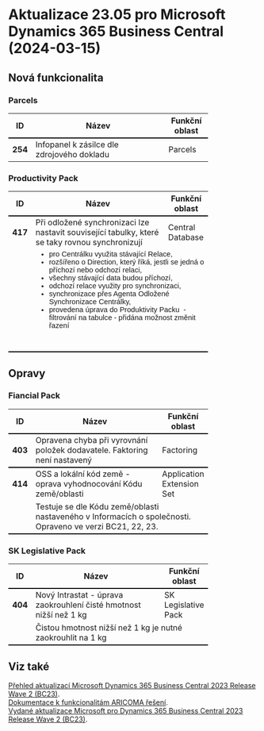 ﻿# Aktualizace 23.05 pro Microsoft Dynamics 365 Business Central (2024-03-15)

## Nová funkcionalita

### Parcels
<table style="width:80%"><tr><th style="width:8%">ID</th><th style="width:70%">Název</th><th style="width:22%">Funkční oblast</th></tr>
<tr>
        <td style="border-top: 2px solid #000;"><b>254</b></td>
        <td style="border-top: 2px solid #000;">Infopanel k zásilce dle zdrojového dokladu</td>
        <td style="border-top: 2px solid #000;">Parcels</td>
        </tr> </table>

### Productivity Pack
<table style="width:80%"><tr><th style="width:8%">ID</th><th style="width:70%">Název</th><th style="width:22%">Funkční oblast</th></tr>
<tr>
        <td style="border-top: 2px solid #000;"><b>417</b></td>
        <td style="border-top: 2px solid #000;">Při odložené synchronizaci lze nastavit související tabulky, které se taky rovnou synchronizují</td>
        <td style="border-top: 2px solid #000;">Central Database</td>
        </tr><tr>
            <td style="border-bottom: 2px solid #000;"></td>
            <td style="border-bottom: 2px solid #000;" colspan="2"><ul style="margin-bottom:0cm;margin-top:0cm;">
 <li style="margin:0cm 0cm 0cm 36pt;font-size:11pt;font-family:Calibri, sans-serif;margin-left:0cm;"><span style="">pro Centrálku využita stávající Relace,</span> </li>
 <li style="margin:0cm 0cm 0cm 36pt;font-size:11pt;font-family:Calibri, sans-serif;margin-left:0cm;"><span style="">rozšířeno o Direction, který říká, jestli se jedná o příchozí
     nebo odchozí relaci,</span> </li>
 <li style="margin:0cm 0cm 0cm 36pt;font-size:11pt;font-family:Calibri, sans-serif;margin-left:0cm;"><span style="">všechny stávající data budou příchozí,</span> </li>
 <li style="margin:0cm 0cm 0cm 36pt;font-size:11pt;font-family:Calibri, sans-serif;margin-left:0cm;"><span style="">odchozí relace využity pro synchronizaci,</span> </li>
 <li style="margin:0cm 0cm 0cm 36pt;font-size:11pt;font-family:Calibri, sans-serif;margin-left:0cm;"><span style="">synchronizace přes Agenta Odložené Synchronizace Centrálky,</span> </li>
 <li style="margin:0cm 0cm 0cm 36pt;font-size:11pt;font-family:Calibri, sans-serif;margin-left:0cm;"><span style="">provedena úprava do Produktivity
     Packu &nbsp;- filtrování na tabulce - přidána&nbsp;</span>možnost změnit řazení&nbsp; </li> </ul><br><br></td>
            </tr> </table>

## Opravy

### Fiancial Pack
<table style="width:80%"><tr><th style="width:8%">ID</th><th style="width:70%">Název</th><th style="width:22%">Funkční oblast</th></tr>
<tr>
        <td style="border-top: 2px solid #000;"><b>403</b></td>
        <td style="border-top: 2px solid #000;">Opravena chyba při vyrovnání položek dodavatele. Faktoring není nastavený</td>
        <td style="border-top: 2px solid #000;">Factoring</td>
        </tr><tr>
        <td style="border-top: 2px solid #000;"><b>414</b></td>
        <td style="border-top: 2px solid #000;">OSS a lokální kód země - oprava vyhodnocování Kódu země/oblasti</td>
        <td style="border-top: 2px solid #000;">Application Extension Set</td>
        </tr><tr>
            <td style="border-bottom: 2px solid #000;"></td>
            <td style="border-bottom: 2px solid #000;" colspan="2"><div>Testuje se dle Kódu země/oblasti nastaveného v Informacích o společnosti. Opraveno ve verzi BC21, 22, 23.<br> </div><div> </div></td>
            </tr> </table>

### SK Legislative Pack
<table style="width:80%"><tr><th style="width:8%">ID</th><th style="width:70%">Název</th><th style="width:22%">Funkční oblast</th></tr>
<tr>
        <td style="border-top: 2px solid #000;"><b>404</b></td>
        <td style="border-top: 2px solid #000;">Nový Intrastat - úprava zaokrouhlení čisté hmotnost nižší než 1 kg</td>
        <td style="border-top: 2px solid #000;">SK Legislative Pack</td>
        </tr><tr>
            <td style="border-bottom: 2px solid #000;"></td>
            <td style="border-bottom: 2px solid #000;" colspan="2"><div><span style="display:inline !important;">Čistou hmotnost nižší než 1 kg je nutné zaokrouhlit na 1 kg</span><br> </div></td>
            </tr> </table>

## Viz také 

[Přehled aktualizací Microsoft Dynamics 365 Business Central 2023 Release Wave 2 (BC23)](Updates-bc23.md).  
[Dokumentace k funkcionalitám ARICOMA řešení](https://muj.autocont.cz/docs/cs-cz/dynamics365/business-central/AC-Solutions/ac-solutions.html).  
[Vydané aktualizace Microsoft pro Dynamics 365 Business Central 2023 Release Wave 2 (BC23)](https://support.microsoft.com/en-us/topic/released-updates-for-microsoft-dynamics-365-business-central-2023-release-wave-2-7a4f98e8-66b9-4484-9bc1-66c466d8a82d).  


